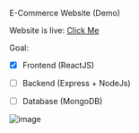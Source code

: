 E-Commerce Website (Demo)

Website is live: [Click Me](https://tommychungresume.netlify.app/)

Goal:

- [x] Frontend (ReactJS)
- [ ] Backend (Express + NodeJs)
- [ ] Database (MongoDB)


![image](https://github.com/user-attachments/assets/ebb35d5a-1dcb-4b0b-b462-502d0b123de8)
